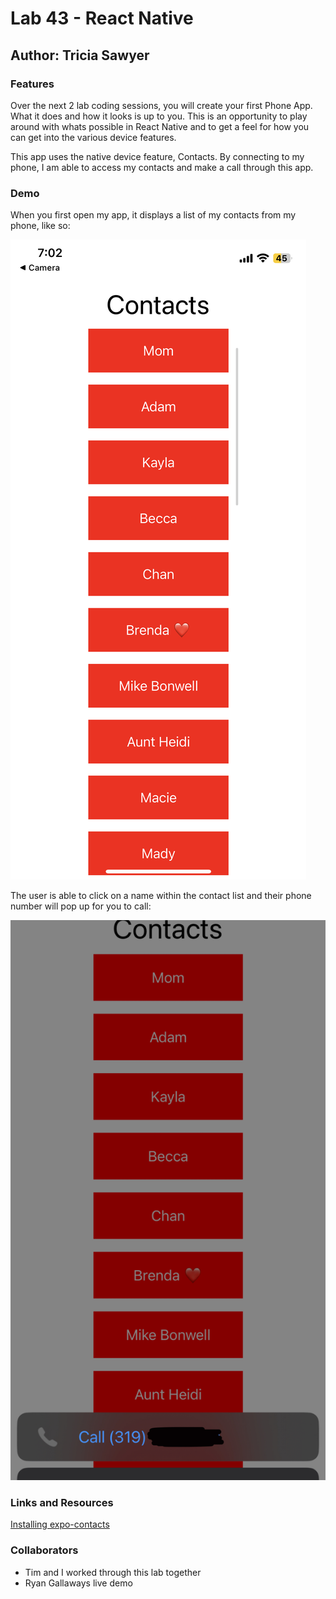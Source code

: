 # Lab 43 - React Native

## Author: Tricia Sawyer

### Features

Over the next 2 lab coding sessions, you will create your first Phone App. What it does and how it looks is up to you. This is an opportunity to play around with whats possible in React Native and to get a feel for how you can get into the various device features.

This app uses the native device feature, Contacts. By connecting to my phone, I am able to access my contacts and make a call through this app.

### Demo

When you first open my app, it displays a list of my contacts from my phone, like so:

![Contact](/assets/contact-app.png)

The user is able to click on a name within the contact list and their phone number will pop up for you to call:

![Contact interaction](/assets/contact-app2.png)

### Links and Resources

[Installing expo-contacts](https://www.npmjs.com/package/expo-contacts)

### Collaborators

- Tim and I worked through this lab together
- Ryan Gallaways live demo
